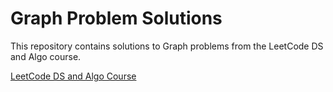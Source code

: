 # Graph Problem Solutions

This repository contains solutions to Graph problems from the LeetCode DS and Algo course.

[LeetCode DS and Algo Course](https://leetcode.com/explore/interview/card/leetcodes-interview-crash-course-data-structures-and-algorithms)

